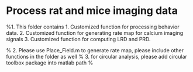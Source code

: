 # Process rat and mice imaging data
%1. This folder contains 
	1. Customized function for processing behavior data.
	2. Customized function for generating rate map for calcium imaging signals
	3. Customized function for computing LRD and PRD.
	
% 2. Please use Place_Field.m to generate rate map, please include other functions in the folder as well
% 3. for circular analysis, please add circular toolbox package into matlab path
% 
